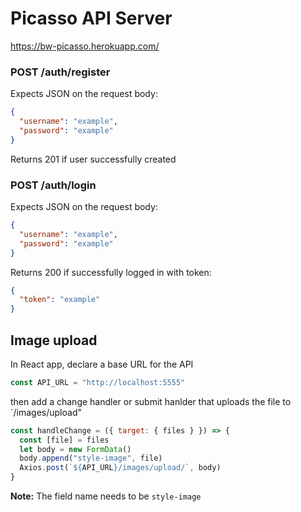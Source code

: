 # Picasso API Server

https://bw-picasso.herokuapp.com/

### POST /auth/register

Expects JSON on the request body:

```json
{
  "username": "example",
  "password": "example"
}
```

Returns 201 if user successfully created

### POST /auth/login

Expects JSON on the request body:

```json
{
  "username": "example",
  "password": "example"
}
```

Returns 200 if successfully logged in with token:

```json
{
  "token": "example"
}
```

## Image upload

In React app, declare a base URL for the API

```js
const API_URL = "http://localhost:5555"
```

then add a change handler or submit hanlder that uploads the file to `/images/upload"

```js
const handleChange = ({ target: { files } }) => {
  const [file] = files
  let body = new FormData()
  body.append("style-image", file)
  Axios.post(`${API_URL}/images/upload/`, body)
}
```

**Note:** The field name needs to be `style-image`
